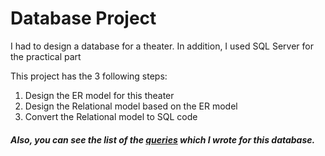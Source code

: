 # Database Project

I had to design a database for a theater. In addition, I used SQL Server for the practical part

This project has the 3 following steps:
1. Design the ER model for this theater
2. Design the Relational model based on the ER model
3. Convert the Relational model to SQL code


##### Also, you can see the list of the [queries](https://github.com/MohammadHAbbaspour/DB_Project/blob/main/query.pdf) which I wrote for this database.
